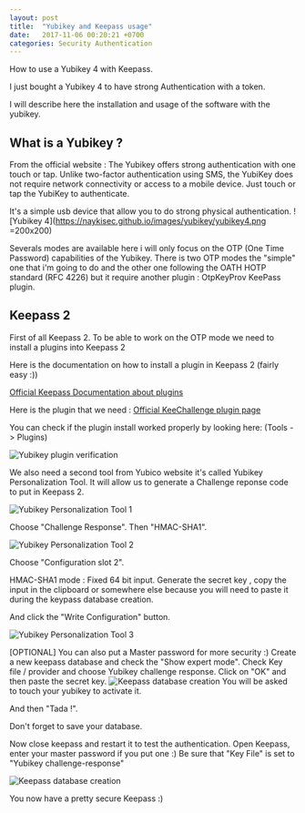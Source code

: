 ```yaml
---
layout: post
title:  "Yubikey and Keepass usage"
date:   2017-11-06 00:20:21 +0700
categories: Security Authentication
---
```

How to use a Yubikey 4 with Keepass.

I just bought a Yubikey 4 to have strong Authentication with a token.

I will describe here the installation and usage of the software with the yubikey.

## What is a Yubikey ?

From the official website :
The Yubikey offers strong authentication with one touch or tap. Unlike two-factor authentication using SMS, the YubiKey does not require network connectivity or access to a mobile device. Just touch or tap the YubiKey to authenticate.

It's a simple usb device that allow you to do strong physical authentication.
![Yubikey 4](https://naykisec.github.io/images/yubikey/yubikey4.png =200x200)

Severals modes are available here i will only focus on the OTP (One Time Password) capabilities of the Yubikey.
There is two OTP modes the "simple" one that i'm going to do and the other one following the OATH HOTP standard (RFC 4226) but it require another plugin : OtpKeyProv KeePass plugin.


## Keepass 2

First of all Keepass 2.
To be able to work on the OTP mode we need to install a plugins into Keepass 2

Here is the documentation on how to install a plugin in Keepass 2 (fairly easy :))

[Official Keepass Documentation about plugins](https://keepass.info/help/v2/plugins.html)

Here is the plugin that we need :
[Official KeeChallenge plugin page](https://brush701.github.io/keechallenge/)

You can check if the plugin install worked properly by looking here:
(Tools - > Plugins)

![Yubikey plugin verification](https://naykisec.github.io/images/yubikey/yubikeykeepassplugin.png)


We also need a second tool from Yubico website it's called Yubikey Personalization Tool.
It will allow us to generate a Challenge reponse code to put in Keepass 2.

![Yubikey Personalization Tool 1](https://naykisec.github.io/images/yubikey/yubikeypt1.png)


Choose "Challenge Response".
Then "HMAC-SHA1".

![Yubikey Personalization Tool 2](https://naykisec.github.io/images/yubikey/yubikeypt2.png)

Choose "Configuration slot 2".


HMAC-SHA1 mode : Fixed 64 bit input.
Generate the secret key , copy the input in the clipboard or somewhere else because you will need to paste it during the keypass database creation.

And click the "Write Configuration" button.

![Yubikey Personalization Tool 3](https://naykisec.github.io/images/yubikey/yubikeypt3.png)


[OPTIONAL] You can also put a Master password for more security :)
Create a new keepass database and check the "Show expert mode".
Check Key file / provider and choose Yubikey challenge response.
Click on "OK" and then paste the secret key.
![Keepass database creation](https://naykisec.github.io/images/yubikey/keepass2databasecreation.png)
You will be asked to touch your yubikey to activate it.

And then "Tada !".

Don't forget to save your database.

Now close keepass and restart it to test the authentication.
Open Keepass, enter your master password if you put one :)
Be sure that "Key File" is set to "Yubikey challenge-response"

![Keepass database creation](https://naykisec.github.io/images/yubikey/keepass2authentication.png)

You now have a pretty secure Keepass :)
